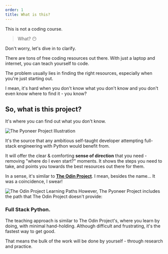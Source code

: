 ```yaml
---
order: 1
title: What is this?
---
```


This is not a coding course.

> What? 😶

Don't worry, let's dive in to clarify.

There are tons of free coding resources out there. With just a laptop and internet, you can teach yourself to code.

The problem usually lies in finding the right resources, especially when you're just starting out.

I mean, it's hard when you don't know what you don't know and you don't even know where to find it - you know?

## So, what is this project?
It's where you can find out what you don't know.

![The Pyoneer Project Illustration](https://cdn.statically.io/gh/ThePyoneerProject/course/stable/introduction/what_is_this/img/pyoneer_project_illustration.webp)

It's the source that any ambitious self-taught developer attempting full-stack engineering with Python would benefit from.

It will offer the clear & comforting **sense of direction** that you need - removing "where do I even start?" moments. It shows the steps you need to take, and points you towards the best resources out there for them.

In a sense, it's similar to [**The Odin Project**](https://www.theodinproject.com/). I mean, besides the name... It was a coincidence, I swear!


![The Odin Project Learning Paths](https://cdn.statically.io/gh/ThePyoneerProject/course/stable/introduction/what_is_this/img/top_paths.webp)
However, The Pyoneer Project includes the path that The Odin Project doesn't provide:
### **Full Stack Python**.

The teaching approach is similar to The Odin Project's, where you learn by doing, with minimal hand-holding. Although difficult and frustrating, it's the fastest way to get good.

That means the bulk of the work will be done by yourself - through research and practice. 
